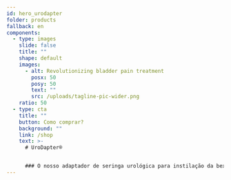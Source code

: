 ```yaml
---
id: hero_urodapter
folder: products
fallback: en
components:
  - type: images
    slide: false
    title: ""
    shape: default
    images:
      - alt: Revolutionizing bladder pain treatment
        posx: 50
        posy: 50
        text: ""
        src: /uploads/tagline-pic-wider.png
    ratio: 50
  - type: cta
    title: ""
    button: Como comprar?
    background: ""
    link: /shop
    text: >-
      # UroDapter®


      ### O nosso adaptador de seringa urológica para instilação da bexiga. Substituindo completamente o cateter, permite a instilação vesical indolor e sem complicações
---
```

